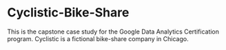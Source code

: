 # Cyclistic-Bike-Share
This is the capstone case study for the Google Data Analytics Certification program. Cyclistic is a fictional bike-share company in Chicago. 
